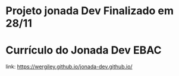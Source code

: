 # Projeto jonada Dev Finalizado em 28/11
# Currículo do Jonada Dev EBAC
link: https://wergiley.github.io/jonada-dev.github.io/
